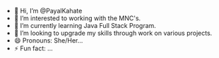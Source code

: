 - 👋 Hi, I’m @PayalKahate
- 👀 I’m interested to working with the MNC's.
- 🌱 I’m currently learning Java Full Stack Program.
- 💞️ I’m looking to upgrade my skills through work on various projects.
- 😄 Pronouns: She/Her...
- ⚡ Fun fact: ...

<!---
PayalKahate/PayalKahate is a ✨ special ✨ repository because its `README.md` (this file) appears on your GitHub profile.
You can click the Preview link to take a look at your changes.
--->
